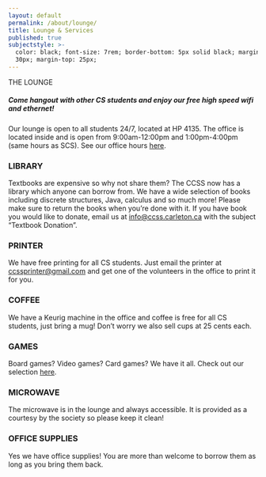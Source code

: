 ```yaml
---
layout: default
permalink: /about/lounge/
title: Lounge & Services
published: true
subjectstyle: >-
  color: black; font-size: 7rem; border-bottom: 5px solid black; margin-bottom:
  30px; margin-top: 25px;
---
```

<div class='title-details-full-page'>
  <div class='front-page-subject' style="{{ page.subjectstyle }}">THE LOUNGE</div>
  <!--h1 class='big-page-title centered'>THE LOUNGE</h1-->
  <div class='content-wrap'>
   <h5>Come hangout with other CS students and enjoy our free high speed wifi and ethernet!</h5>
    <p>Our lounge is open to all students 24/7, located at HP 4135. The office is located inside and is open from 9:00am-12:00pm and 1:00pm-4:00pm (same hours as SCS). See our office hours <a href='https://docs.google.com/document/d/12O7-Go1fXleEh2IGSiWVlkZHO7JSalcmu-L9nr9yzX4/edit?usp=sharing'>here</a>.</p>
    <h3>LIBRARY</h3>
    <p>Textbooks are expensive so why not share them? The CCSS now has a library which anyone can borrow from. We have a wide selection of books including discrete structures, Java, calculus and so much more! Please make sure to return the books when you’re done with it. If you have book you would like to donate, email us at <a href="mailto:info@ccss.carleton.ca">info@ccss.carleton.ca</a> with the subject “Textbook Donation”.</p>
    <h3>PRINTER</h3>
    <p>We have free printing for all CS students. Just email the printer at <a href="mailto:ccssprinter@gmail.com">ccssprinter@gmail.com</a> and get one of the volunteers in the office to print it for you.</p>
    <h3>COFFEE</h3>
    <p>We have a Keurig machine in the office and coffee is free for all CS students, just bring a mug! Don’t worry we also sell cups at 25 cents each.</p>
    <h3>GAMES</h3>
    <p>Board games? Video games? Card games? We have it all. Check out our selection <a href='https://docs.google.com/spreadsheets/d/1U95tQdS5STzrbfIILKGxJU-YITvph1yzRQ9tKfhiFj4/edit?usp=sharing'>here</a>.</p>
  <h3>MICROWAVE</h3>
  <p>The microwave is in the lounge and always accessible. It is provided as a courtesy by the society so please keep it clean!</p>
  <h3>OFFICE SUPPLIES</h3>
  <p>Yes we have office supplies! You are more than welcome to borrow them as long as you bring them back.</p>
  <!--

Stapler
Whiteboard Markers
Hole Puncher
CDs
Etc

  -->
</div>
